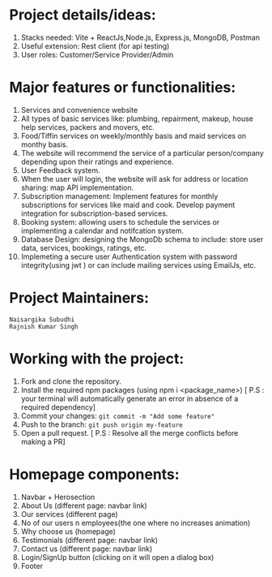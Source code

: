 # Project details/ideas:

1. Stacks needed: Vite + ReactJs,Node.js, Express.js, MongoDB, Postman
2. Useful extension: Rest client (for api testing)
3. User roles: Customer/Service Provider/Admin

# Major features or functionalities:

1. Services and convenience website
2. All types of basic services like: plumbing, repairment, makeup, house help services, packers and movers, etc.
3. Food/Tiffin services on weekly/monthly basis and maid services on monthy basis.
4. The website will recommend the service of a particular person/company depending upon their ratings and experience.
5. User Feedback system.
6. When the user will login, the website will ask for address or location sharing: map API implementation.
7. Subscription management: Implement features for monthly subscriptions for services like maid and cook. Develop payment integration for subscription-based services.
8. Booking system: allowing users to schedule the services or implementing a calendar and notifcation system.
9. Database Design: designing the MongoDb schema to include: store user data, services, bookings, ratings, etc.
10. Implemeting a secure user Authentication system with password integrity(using jwt ) or can include mailing services using EmailJs, etc.

# Project Maintainers:

<a href="https://github.com/Naisargika1402/" style="text-decoration: none;">`Naisargika Subudhi`</a> <br/>
<a href="https://github.com/rks-031/" style="text-decoration: none;">`Rajnish Kumar Singh`</a> <br/>

# Working with the project:

1. Fork and clone the repository.
2. Install the required npm packages (using npm i <package_name>) [ P.S : your terminal will automatically generate an error in absence of a required dependency]
3. Commit your changes: `git commit -m "Add some feature"`
4. Push to the branch: `git push origin my-feature`
5. Open a pull request. [ P.S : Resolve all the merge conflicts before making a PR]

# Homepage components:

1. Navbar + Herosection
2. About Us (different page: navbar link)
3. Our services (different page)
4. No of our users n employees(the one where no increases animation)
5. Why choose us (homepage)
6. Testimonials (different page: navbar link)
7. Contact us (different page: navbar link)
8. Login/SignUp button (clicking on it will open a dialog box)
9. Footer
